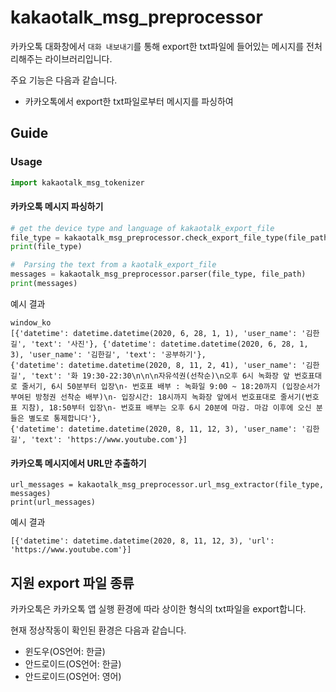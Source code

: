 # kakaotalk_msg_preprocessor

카카오톡 대화창에서 `대화 내보내기`를 통해 export한 txt파일에 들어있는 메시지를 전처리해주는 라이브러리입니다.

주요 기능은 다음과 같습니다.

- 카카오톡에서 export한 txt파일로부터 메시지를 파싱하여 



## Guide

### Usage

````python
import kakaotalk_msg_tokenizer
````

#### 카카오톡 메시지 파싱하기

```python
# get the device type and language of kakaotalk_export_file
file_type = kakaotalk_msg_preprocessor.check_export_file_type(file_path)
print(file_type)

#  Parsing the text from a kaotalk_export_file
messages = kakaotalk_msg_preprocessor.parser(file_type, file_path)
print(messages)
```

예시 결과

```
window_ko
[{'datetime': datetime.datetime(2020, 6, 28, 1, 1), 'user_name': '김한길', 'text': '사진'}, {'datetime': datetime.datetime(2020, 6, 28, 1, 3), 'user_name': '김한길', 'text': '공부하기'}, 
{'datetime': datetime.datetime(2020, 8, 11, 2, 41), 'user_name': '김한길', 'text': '화 19:30-22:30\n\n\n자유석권(선착순)\n오후 6시 녹화장 앞 번호표대로 줄서기, 6시 50분부터 입장\n- 번호표 배부 : 녹화일 9:00 ~ 18:20까지 (입장순서가 부여된 방청권 선착순 배부)\n- 입장시간: 18시까지 녹화장 앞에서 번호표대로 줄서기(번호표 지참), 18:50부터 입장\n- 번호표 배부는 오후 6시 20분에 마감. 마감 이후에 오신 분들은 별도로 통제합니다'}, 
{'datetime': datetime.datetime(2020, 8, 11, 12, 3), 'user_name': '김한길', 'text': 'https://www.youtube.com'}]
```



#### 카카오톡 메시지에서 URL만 추출하기

```
url_messages = kakaotalk_msg_preprocessor.url_msg_extractor(file_type, messages)
print(url_messages)
```

예시 결과

```
[{'datetime': datetime.datetime(2020, 8, 11, 12, 3), 'url': 'https://www.youtube.com'}]
```



## 지원 export 파일 종류

카카오톡은 카카오톡 앱 실행 환경에 따라 상이한 형식의 txt파일을 export합니다.

현재 정상작동이 확인된 환경은 다음과 같습니다.

- 윈도우(OS언어: 한글)
- 안드로이드(OS언어: 한글)
- 안드로이드(OS언어: 영어)

